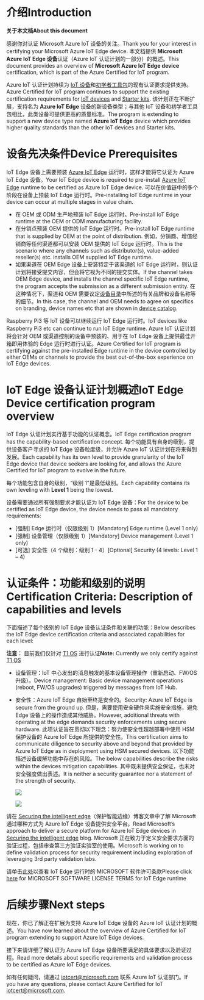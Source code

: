 # <a name="introduction"></a><span data-ttu-id="5ed16-101">介绍</span><span class="sxs-lookup"><span data-stu-id="5ed16-101">Introduction</span></span>

<span data-ttu-id="5ed16-102">**关于本文档**</span><span class="sxs-lookup"><span data-stu-id="5ed16-102">**About this document**</span></span>

<span data-ttu-id="5ed16-103">感谢你对认证 Microsoft Azure IoT 设备的关注。</span><span class="sxs-lookup"><span data-stu-id="5ed16-103">Thank you for your interest in certifying your Microsoft Azure IoT Edge device.</span></span> <span data-ttu-id="5ed16-104">本文档提供 **Microsoft Azure IoT Edge 设备**认证（Azure IoT 认证计划的一部分）的概述。</span><span class="sxs-lookup"><span data-stu-id="5ed16-104">This document provides an overview of **Microsoft Azure IoT Edge device** certification, which is part of the Azure Certified for IoT program.</span></span>

<span data-ttu-id="5ed16-105">Azure IoT 认证计划持续为 [IoT 设备](https://github.com/Azure/azure-iot-device-ecosystem/tree/master/iotcertification)和[初学者工具包](https://github.com/Azure/azure-iot-device-ecosystem/blob/master/kits/iotcertification/iot_certification_kit.md)的现有认证要求提供支持。</span><span class="sxs-lookup"><span data-stu-id="5ed16-105">Azure Certified for IoT program continues to support the existing certification requirements for [IoT devices](https://github.com/Azure/azure-iot-device-ecosystem/tree/master/iotcertification) and [Starter kits](https://github.com/Azure/azure-iot-device-ecosystem/blob/master/kits/iotcertification/iot_certification_kit.md).</span></span> <span data-ttu-id="5ed16-106">该计划正在不断扩展，支持名为 **Azure IoT Edge** 设备的新设备类型；与其他 IoT 设备和初学者工具包相比，此类设备可提供更高的质量标准。</span><span class="sxs-lookup"><span data-stu-id="5ed16-106">The program is extending to support a new device type named **Azure IoT Edge** device which provides higher quality standards than the other IoT devices and Starter kits.</span></span>

# <a name="device-prerequisites"></a><span data-ttu-id="5ed16-107">设备先决条件</span><span class="sxs-lookup"><span data-stu-id="5ed16-107">Device Prerequisites</span></span>

<span data-ttu-id="5ed16-108">IoT Edge 设备上需要预装 [Azure IoT Edge](https://github.com/Azure/iot-edge/blob/master/README.md) 运行时，这样才能将它认证为 Azure IoT Edge 设备。</span><span class="sxs-lookup"><span data-stu-id="5ed16-108">Your IoT Edge device is required to pre-install [Azure IoT Edge](https://github.com/Azure/iot-edge/blob/master/README.md) runtime to be certified as Azure IoT Edge device.</span></span>  <span data-ttu-id="5ed16-109">可以在价值链中的多个阶段在设备上预装 IoT Edge 运行时。</span><span class="sxs-lookup"><span data-stu-id="5ed16-109">Pre-installing IoT Edge runtime in your device can occur at multiple stages in value chain.</span></span>

-   <span data-ttu-id="5ed16-110">在 OEM 或 ODM 生产地预装 IoT Edge 运行时。</span><span class="sxs-lookup"><span data-stu-id="5ed16-110">Pre-install IoT Edge runtime at the OEM or ODM manufacturing facility.</span></span>
-   <span data-ttu-id="5ed16-111">在分销点预装 OEM 提供的 IoT Edge 运行时。</span><span class="sxs-lookup"><span data-stu-id="5ed16-111">Pre-install IoT Edge runtime that is supplied by OEM at the point of distribution.</span></span> <span data-ttu-id="5ed16-112">例如，分销商、增值经销商等任何渠道都可以安装 OEM 提供的 IoT Edge 运行时。</span><span class="sxs-lookup"><span data-stu-id="5ed16-112">This is the scenario where any channels such as distributor(s), value-added reseller(s) etc. installs OEM supplied IoT Edge runtime.</span></span>
-   <span data-ttu-id="5ed16-113">如果渠道在 OEM Edge 设备上安装特定于该渠道的 IoT Edge 运行时，则认证计划将接受提交内容，但会将它视为不同的提交实体。</span><span class="sxs-lookup"><span data-stu-id="5ed16-113">If the channel takes OEM Edge device, and installs the channel specific IoT Edge runtime, the program accepts the submission as a different submission entity.</span></span> <span data-ttu-id="5ed16-114">在这种情况下，渠道和 OEM 需要议定[设备目录](https://catalog.azureiotsolutions.com/)中所述的有关品牌和设备名称等的细节。</span><span class="sxs-lookup"><span data-stu-id="5ed16-114">In this case, the channel and OEM needs to agree on specifics on branding, device names etc that are shown in [device catalog](https://catalog.azureiotsolutions.com/).</span></span>

<span data-ttu-id="5ed16-115">Raspberry Pi3 等 IoT 设备可以继续运行 IoT Edge 运行时。</span><span class="sxs-lookup"><span data-stu-id="5ed16-115">IoT devices like Raspberry Pi3 etc can continue to run IoT Edge runtime.</span></span> <span data-ttu-id="5ed16-116">Azure IoT 认证计划将会针对 OEM 或渠道控制的设备中预装的、用于在 IoT Edge 设备上提供最佳开箱即用体验的 Edge 运行时进行认证。</span><span class="sxs-lookup"><span data-stu-id="5ed16-116">Azure Certified for IoT program is certifying against the pre-installed Edge runtime in the device controlled by either OEMs or channels to provide the best out-of-the-box experience on IoT Edge devices.</span></span>

# <a name="iot-edge-device-certification-program-overview"></a><span data-ttu-id="5ed16-117">IoT Edge 设备认证计划概述</span><span class="sxs-lookup"><span data-stu-id="5ed16-117">IoT Edge Device certification program overview</span></span>

<span data-ttu-id="5ed16-118">IoT Edge 认证计划实行基于功能的认证概念。</span><span class="sxs-lookup"><span data-stu-id="5ed16-118">IoT Edge certification program has the capability-based certification concept.</span></span> <span data-ttu-id="5ed16-119">每个功能具有自身的级别，提供设备客户寻求的 IoT Edge 设备粒度级，并允许 Azure IoT 认证计划在将来得到发展。</span><span class="sxs-lookup"><span data-stu-id="5ed16-119">Each capability has its own level to provide granularity of the IoT Edge device that device seekers are looking for, and allows the Azure Certified for IoT program to evolve in the future.</span></span>

<span data-ttu-id="5ed16-120">每个功能包含自身的级别，“级别 1”是最低级别。</span><span class="sxs-lookup"><span data-stu-id="5ed16-120">Each capability contains its own leveling with **Level 1** being the lowest.</span></span> 

<span data-ttu-id="5ed16-121">设备需要通过所有强制要求才能认证为 IoT Edge 设备：</span><span class="sxs-lookup"><span data-stu-id="5ed16-121">For the device to be certified as IoT Edge device, the device needs to pass all mandatory requirements:</span></span>

-   <span data-ttu-id="5ed16-122">[强制] Edge 运行时（仅限级别 1）</span><span class="sxs-lookup"><span data-stu-id="5ed16-122">[Mandatory] Edge runtime (Level 1 only)</span></span>
-   <span data-ttu-id="5ed16-123">[强制] 设备管理（仅限级别 1）</span><span class="sxs-lookup"><span data-stu-id="5ed16-123">[Mandatory] Device management (Level 1 only)</span></span>
-   <span data-ttu-id="5ed16-124">[可选] 安全性（4 个级别：级别 1 - 4）</span><span class="sxs-lookup"><span data-stu-id="5ed16-124">[Optional] Security (4 levels: Level 1 – 4)</span></span>

# <a name="certification-criteria-description-of-capabilities-and-levels"></a><span data-ttu-id="5ed16-125">认证条件：功能和级别的说明</span><span class="sxs-lookup"><span data-stu-id="5ed16-125">Certification Criteria: Description of capabilities and levels</span></span>

<span data-ttu-id="5ed16-126">下面描述了每个级别的 IoT Edge 设备认证条件和关联的功能：</span><span class="sxs-lookup"><span data-stu-id="5ed16-126">Below describes the IoT Edge device certification criteria and associated capabilities for each level:</span></span>

<span data-ttu-id="5ed16-127">**注意：** 目前我们仅针对 [T1 OS](https://docs.microsoft.com/en-us/azure/iot-edge/support) 进行认证</span><span class="sxs-lookup"><span data-stu-id="5ed16-127">**Note:** Currently we only certify against [T1 OS](https://docs.microsoft.com/en-us/azure/iot-edge/support)</span></span>

-   <span data-ttu-id="5ed16-128">设备管理：IoT 中心发出的消息触发的基本设备管理操作（重新启动、FW/OS 升级）。</span><span class="sxs-lookup"><span data-stu-id="5ed16-128">Device management: Basic device management operations (reboot, FW/OS upgrades) triggered by messages from IoT Hub.</span></span>

-   <span data-ttu-id="5ed16-129">安全性：Azure IoT Edge 自始至终是安全的。</span><span class="sxs-lookup"><span data-stu-id="5ed16-129">Security: Azure IoT Edge is secure from the ground up.</span></span>  <span data-ttu-id="5ed16-130">但是，需要使用安全硬件来实施安全措施，避免 Edge 设备上的操作造成其他威胁。</span><span class="sxs-lookup"><span data-stu-id="5ed16-130">However, additional threats with operating at the edge demands security enforcements using secure hardware.</span></span>  <span data-ttu-id="5ed16-131">此项认证旨在贯彻以下理念：努力使安全性超越部署中使用 HSM 保护设备的 Azure IoT Edge 所提供的安全性。</span><span class="sxs-lookup"><span data-stu-id="5ed16-131">This certification aims to communicate diligence to security above and beyond that provided by Azure IoT Edge as in deployment using HSM secured devices.</span></span> <span data-ttu-id="5ed16-132">以下功能描述设备缓解功能中存在的风险。</span><span class="sxs-lookup"><span data-stu-id="5ed16-132">The below capabilities describe the risks within the devices mitigation capabilities.</span></span> <span data-ttu-id="5ed16-133">其中既未提供安全保证，也未对安全强度做出表述。</span><span class="sxs-lookup"><span data-stu-id="5ed16-133">It is neither a security guarantee nor a statement of the strength of security.</span></span> 

    ![](images/1.PNG)


    ![](images/2.PNG)

<span data-ttu-id="5ed16-134">请在 [Securing the intelligent edge](https://azure.microsoft.com/en-us/blog/securing-the-intelligent-edge/)（保护智能边缘）博客文章中了解 Microsoft 通过哪种方式为 Azure IoT Edge 设备提供安全平台。</span><span class="sxs-lookup"><span data-stu-id="5ed16-134">Read Microsoft’s approach to deliver a secure platform for Azure IoT Edge devices in [Securing the intelligent edge](https://azure.microsoft.com/en-us/blog/securing-the-intelligent-edge/) blog.</span></span> <span data-ttu-id="5ed16-135">Microsoft 正在致力于定义安全要求方面的验证过程，包括审查第三方验证实验室的使用。</span><span class="sxs-lookup"><span data-stu-id="5ed16-135">Microsoft is working on to define validation process for security requirement including exploration of leveraging 3rd party validation labs.</span></span>

<span data-ttu-id="5ed16-136">请单击[此处](https://github.com/Azure/azure-iotedge/blob/master/LICENSE)以查看 IoT Edge 运行时的 MICROSOFT 软件许可条款</span><span class="sxs-lookup"><span data-stu-id="5ed16-136">Please click [here](https://github.com/Azure/azure-iotedge/blob/master/LICENSE) for MICROSOFT SOFTWARE LICENSE TERMS for IoT Edge runtime</span></span>

# <a name="next-steps"></a><span data-ttu-id="5ed16-137">后续步骤</span><span class="sxs-lookup"><span data-stu-id="5ed16-137">Next steps</span></span>

<span data-ttu-id="5ed16-138">现在，你已了解正在扩展为支持 Azure IoT Edge 设备的 Azure IoT 认证计划的概述。</span><span class="sxs-lookup"><span data-stu-id="5ed16-138">You have now learned about the overview of Azure Certified for IoT program extending to support Azure IoT Edge devices.</span></span>

<span data-ttu-id="5ed16-139">接下来请详细了解认证为 Azure IoT Edge 设备所要满足的具体要求以及验证过程。</span><span class="sxs-lookup"><span data-stu-id="5ed16-139">Read more details about specific requirements and validation process to be certified as Azure IoT Edge devices.</span></span> 

<span data-ttu-id="5ed16-140">如有任何疑问，请通过 [iotcert@microsoft.com](mailto:iotcert@microsoft.com) 联系 Azure IoT 认证部门。</span><span class="sxs-lookup"><span data-stu-id="5ed16-140">If you have any questions, please contact Azure Certified for IoT [iotcert@microsoft.com](mailto:iotcert@microsoft.com).</span></span>


